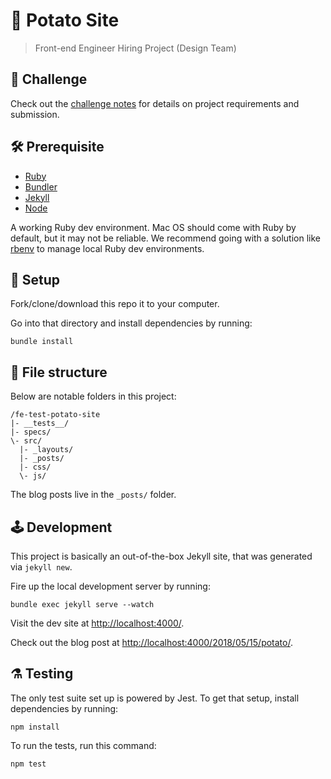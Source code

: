 # 🥔 Potato Site

> Front-end Engineer Hiring Project (Design Team)

## 💪 Challenge

Check out the [challenge notes](./challenge.md) for details on project requirements and submission.


## 🛠 Prerequisite

* [Ruby](https://github.com/rbenv/rbenv)
* [Bundler](https://bundler.io/)
* [Jekyll](https://jekyllrb.com/)
* [Node](https://nodejs.org/en/)

A working Ruby dev environment. Mac OS should come with Ruby by default, but it may not be reliable. We recommend going with a solution like [rbenv](https://github.com/rbenv/rbenv) to manage local Ruby dev environments.


## 🔧 Setup

Fork/clone/download this repo it to your computer.

Go into that directory and install dependencies by running:

```
bundle install
```


## 📂 File structure

Below are notable folders in this project:

```
/fe-test-potato-site
|- __tests__/
|- specs/
\- src/
  |- _layouts/
  |- _posts/
  |- css/
  \- js/
```

The blog posts live in the `_posts/` folder.


## 🕹 Development

This project is basically an out-of-the-box Jekyll site, that was generated via `jekyll new`.

Fire up the local development server by running:

```
bundle exec jekyll serve --watch
```

Visit the dev site at [http://localhost:4000/](http://localhost:4000/).

Check out the blog post at [http://localhost:4000/2018/05/15/potato/](http://localhost:4000/2018/05/15/potato/).


## ⚗️ Testing

The only test suite set up is powered by Jest. To get that setup, install dependencies by running:

```
npm install
```

To run the tests, run this command:

```
npm test
```
